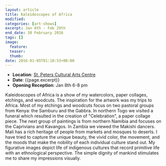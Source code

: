 ```yaml
---
layout: article
title: Kaleidoscopes of Africa
modified:
categories: [art-shows]
excerpt: Jan 8th - Feb 29th
end_date: 30 February 2016
tags: []
image:
  feature:
  teaser:
  thumb:
date: 2016-01-05T01:18:53+00:00
---
```


* **Location**: [St. Peters Cultural Arts Centre](https://goo.gl/maps/jX6AevjXrQC2)
* **Date**: {{page.excerpt}}
* **Opening Reception**: Jan 8th 6-8 pm

Kaleidoscopes of Africa is a show of my watercolors, paper collages, etchings, and woodcuts. The inspiration for the artwork was my trips to Africa. Most of my etchings and woodcuts focus on two pastoral groups from Kenya: the Samburu and the Gabbra. In northern Togo we visited a funeral which resulted in the creation of "Celebration", a paper collage piece. The next group of paintings is from northern Namibia and focuses on the Caprivians and Kavangos. In Zambia we viewed the Makishi dancers. Mali has a rich heritage of people from markets and mosques to deserts. I have tried to capture the unique beauty, the vivid color, the movement, and the moods that make the nobility of each individual culture stand out. My figurative images depict life of indigenous cultures that record primitive life with an ethnological perspective. The simple dignity of mankind stimulates me to share my impressions visually.

